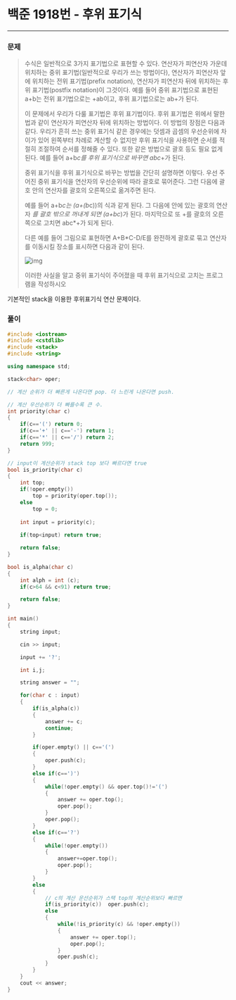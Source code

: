 # 백준 1918번 - 후위 표기식

---



### 문제

> 수식은 일반적으로 3가지 표기법으로 표현할 수 있다. 연산자가 피연산자 가운데 위치하는 중위 표기법(일반적으로 우리가 쓰는 방법이다), 연산자가 피연산자 앞에 위치하는 전위 표기법(prefix notation), 연산자가 피연산자 뒤에 위치하는 후위 표기법(postfix notation)이 그것이다. 예를 들어 중위 표기법으로 표현된 a+b는 전위 표기법으로는 +ab이고, 후위 표기법으로는 ab+가 된다.
>
> 이 문제에서 우리가 다룰 표기법은 후위 표기법이다. 후위 표기법은 위에서 말한 법과 같이 연산자가 피연산자 뒤에 위치하는 방법이다. 이 방법의 장점은 다음과 같다. 우리가 흔히 쓰는 중위 표기식 같은 경우에는 덧셈과 곱셈의 우선순위에 차이가 있어 왼쪽부터 차례로 계산할 수 없지만 후위 표기식을 사용하면 순서를 적절히 조절하여 순서를 정해줄 수 있다. 또한 같은 방법으로 괄호 등도 필요 없게 된다. 예를 들어 a+b*c를 후위 표기식으로 바꾸면 abc*+가 된다.
>
> 중위 표기식을 후위 표기식으로 바꾸는 방법을 간단히 설명하면 이렇다. 우선 주어진 중위 표기식을 연산자의 우선순위에 따라 괄호로 묶어준다. 그런 다음에 괄호 안의 연산자를 괄호의 오른쪽으로 옮겨주면 된다.
>
> 예를 들어 a+b*c는 (a+(b*c))의 식과 같게 된다. 그 다음에 안에 있는 괄호의 연산자 *를 괄호 밖으로 꺼내게 되면 (a+bc*)가 된다. 마지막으로 또 +를 괄호의 오른쪽으로 고치면 abc*+가 되게 된다.
>
> 다른 예를 들어 그림으로 표현하면 A+B*C-D/E를 완전하게 괄호로 묶고 연산자를 이동시킬 장소를 표시하면 다음과 같이 된다.
>
> ![img](https://www.acmicpc.net/JudgeOnline/upload/201007/4.png)
>
> 이러한 사실을 알고 중위 표기식이 주어졌을 때 후위 표기식으로 고치는 프로그램을 작성하시오



기본적인 stack을 이용한 후위표기식 연산 문제이다.



### 풀이

```cpp
#include <iostream>
#include <cstdlib>
#include <stack>
#include <string>

using namespace std;

stack<char> oper;

// 계산 순위가 더 빠른게 나온다면 pop. 더 느린게 나온다면 push.

// 계산 우선순위가 더 빠를수록 큰 수.
int priority(char c)
{
    if(c=='(') return 0;
    if(c=='+' || c=='-') return 1;
    if(c=='*' || c=='/') return 2;
    return 999;
}

// input이 계산순위가 stack top 보다 빠르다면 true
bool is_priority(char c)
{
    int top;
    if(!oper.empty())
        top = priority(oper.top());
    else
        top = 0;
    
    int input = priority(c);
    
    if(top<input) return true;

    return false;
}

bool is_alpha(char c)
{
    int alph = int (c);
    if(c>64 && c<91) return true;

    return false;
}

int main()
{
    string input;

    cin >> input;

    input += '?';

    int i,j;

    string answer = "";

    for(char c : input)
    {
        if(is_alpha(c)) 
        {
            answer += c;
            continue;
        }

        if(oper.empty() || c=='(') 
        {
            oper.push(c);
        } 
        else if(c==')')
        {
            while(!oper.empty() && oper.top()!='(')
            {
                answer += oper.top();
                oper.pop();
            }
            oper.pop();
        }
        else if(c=='?')
        {
            while(!oper.empty())
            {
                answer+=oper.top();
                oper.pop();
            }
        }
        else
        {
            // c의 계산 운선순위가 스택 top의 계산순위보다 빠르면
            if(is_priority(c))  oper.push(c);
            else
            {
                while(!is_priority(c) && !oper.empty())
                {
                    answer += oper.top();
                    oper.pop();
                }
                oper.push(c);
            }
        }
    }
    cout << answer;
}
```



